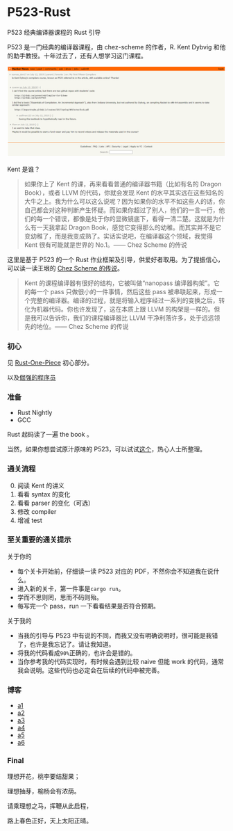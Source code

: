 # P523-Rust
P523 经典编译器课程的 Rust 引导

P523 是一门经典的编译器课程，由 chez-scheme 的作者，R. Kent Dybvig 和他的助手教授。十年过去了，还有人想学习这门课程。

![](./hacker-news.png)

Kent 是谁？

> 如果你上了 Kent 的课，再来看看普通的编译器书籍（比如有名的 Dragon Book），或者 LLVM 的代码，你就会发现 Kent 的水平其实远在这些知名的大牛之上。我为什么可以这么说呢？因为如果你的水平不如这些人的话，你自己都会对这种判断产生怀疑。而如果你超过了别人，他们的一言一行，他们的每一个错误，都像是处于你的显微镜底下，看得一清二楚。这就是为什么有一天我拿起 Dragon Book，感觉它变得那么的幼稚。而其实并不是它变幼稚了，而是我变成熟了。实话实说吧，在编译器这个领域，我觉得 Kent 很有可能就是世界的 No.1。—— Chez Scheme 的传说


这里是基于 P523 的一个 Rust 作业框架及引导，供爱好者取用。为了提振信心，可以读一读王垠的 [Chez Scheme 的传说](http://www.yinwang.org/blog-cn/2013/03/28/chez-scheme)。

> Kent 的课程编译器有很好的结构，它被叫做“nanopass 编译器构架”。它的每一个 pass 只做很小的一件事情，然后这些 pass 被串联起来，形成一个完整的编译器。编译的过程，就是将输入程序经过一系列的变换之后，转化为机器代码。你也许发现了，这在本质上跟 LLVM 的构架是一样的。但是我可以告诉你，我们的课程编译器比 LLVM 干净利落许多，处于远远领先的地位。—— Chez Scheme 的传说


### 初心

见 [Rust-One-Piece](https://zhuanlan.zhihu.com/p/259594199) 初心部分。

以及[倔强的程序员](https://zhuanlan.zhihu.com/p/165524567)


### 准备

+ Rust Nightly
+ GCC

Rust 起码读了一遍 the book 。

当然，如果你想尝试原汁原味的 P523，可以试试[这个](https://github.com/siriusdemon/iub_2009_P523_framework)，热心人士所整理。

### 通关流程

0. 阅读 Kent 的讲义
1. 看看 syntax 的变化
2. 看看 parser 的变化（可选）
3. 修改 compiler
4. 增减 test

### 至关重要的通关提示

关于你的
+ 每个关卡开始前，仔细读一读 P523 对应的 PDF，不然你会不知道我在说什么。
+ 进入新的关卡，第一件事是`cargo run`。
+ 学而不思则罔，思而不码则殆。
+ 每写完一个 pass，run 一下看看结果是否符合预期。

关于我的
+ 当我的引导与 P523 中有说的不同，而我又没有明确说明时，很可能是我错了，也许是我忘记了。请让我知道。
+ 将我的代码看成`90%`正确的，也许会是错的。
+ 当你参考我的代码实现时，有时候会遇到比较 naive 但能 work 的代码，通常我会说明。这些代码也必定会在后续的代码中被完善。


### 博客

+ [a1](./blog/a1.md)
+ [a2](./blog/a2.md)
+ [a3](./blog/a3.md)
+ [a4](./blog/a4.md)
+ [a5](./blog/a5.md)
+ [a6](./blog/a6.md)

### Final

理想开花，桃李要结甜果；

理想抽芽，榆杨会有浓荫。

请乘理想之马，挥鞭从此启程，

路上春色正好，天上太阳正晴。
<!-- 
士不可以不弘毅，任重而道远。仁以为己任，不亦重乎？死而后已，不亦远乎？

如果海洋注定要决堤，就让所有的苦水都注入我心中；如果陆地注定要上升，就让人类重新选择生存的峰顶。




艰难困苦，玉汝于成。 -->
